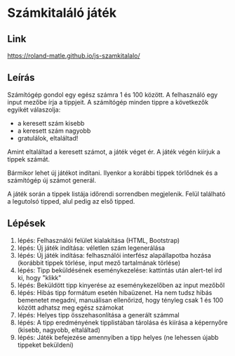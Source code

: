 # Számkitaláló játék

## Link

https://roland-matle.github.io/js-szamkitalalo/

## Leírás

Számítógép gondol egy egész számra 1 és 100 között. A felhasználó egy input mezőbe írja a tippjeit. A számítógép minden tippre a következők egyikét válaszolja:

- a keresett szám kisebb
- a keresett szám nagyobb
- gratulálok, eltaláltad!

Amint eltaláltad a keresett számot, a játék véget ér. A játék végén kiírjuk a tippek számát.

Bármikor lehet új játékot indítani. Ilyenkor a korábbi tippek törlődnek és a számítógép új számot generál.

A játék során a tippek listája időrendi sorrendben megjelenik. Felül található a legutolsó tipped, alul pedig az első tipped.

## Lépések

1. lépés: Felhasználói felület kialakítása (HTML, Bootstrap)
2. lépés: Új játék indítása: véletlen szám legenerálása
3. lépés: Új játék indítása: felhasználói interfész alapállapotba hozása (korábbit tippek törlése, input mező tartalmának törlése)
4. lépés: Tipp beküldésének eseménykezelése: kattintás után alert-tel írd ki, hogy "klikk"
5. lépés: Beküldött tipp kinyerése az eseménykezelőben az input mezőből
6. lépés: Hibás tipp formátum esetén hibaüzenet. Ha nem tudsz hibás bemenetet megadni, manuálisan ellenőrizd, hogy tényleg csak 1 és 100 között adhatsz meg egész számokat
7. lépés: Helyes tipp összehasonlítása a generált számmal
8. lépés: A tipp eredményének tipplistában tárolása és kiírása a képernyőre (kisebb, nagyobb, eltaláltad)
9. lépés: Játék befejezése amennyiben a tipp helyes (ne lehessen újabb tippeket beküldeni)